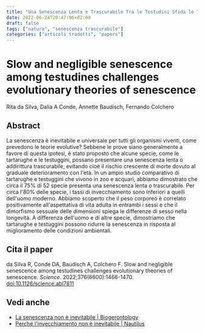 ```yaml
---
title: "Una Senescenza Lenta e Trascurabile Tra le Testudini Sfida le Teorie Evolutive sulla Senescenza | Science"
date: 2022-06-24T20:47:06+02:00
draft: false
tags: ["natura", "senescenza trascurabile"]
categories: ["articoli tradotti", "papers"]
---
```


# Slow and negligible senescence among testudines challenges evolutionary theories of senescence

Rita da Silva, Dalia A Conde, Annette Baudisch, Fernando Colchero

## Abstract

La senescenza è inevitabile e universale per tutti gli organismi viventi, come prevedono le teorie evolutive? Sebbene le prove siano generalmente a favore di questa ipotesi, è stato proposto che alcune specie, come le tartarughe e le testuggini, possano presentare una senescenza lenta o addirittura trascurabile, evitando cioè il rischio crescente di morte dovuto al graduale deterioramento con l'età. In un ampio studio comparativo di tartarughe e testuggini che vivono in zoo e acquari, abbiamo dimostrato che circa il 75% di 52 specie presenta una senescenza lenta o trascurabile. Per circa l'80% delle specie, i tassi di invecchiamento sono inferiori a quelli dell'uomo moderno. Abbiamo scoperto che il peso corporeo è correlato positivamente all'aspettativa di vita adulta in entrambi i sessi e che il dimorfismo sessuale delle dimensioni spiega le differenze di sesso nella longevità. A differenza dell'uomo e di altre specie, dimostriamo che tartarughe e testuggini possono ridurre la senescenza in risposta al miglioramento delle condizioni ambientali.

## Cita il paper

da Silva R, Conde DA, Baudisch A, Colchero F. Slow and negligible senescence among testudines challenges evolutionary theories of senescence. _Science_. 2022;376(6600):1466-1470. [doi:10.1126/science.abl7811](https://doi.org/10.1126/science.abl7811)

## Vedi anche

* [La senescenza non è inevitabile | Biogerontology](/rjevolution/papers/senescence-is-not-inevitable)
* [Perché l'invecchiamento non è inevitabile | Nautilus](/rjevolution/posts/nautilus-perche-l-invecchiamento-non-e-inevitabile)
